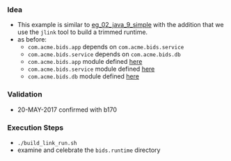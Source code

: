 
### Idea

* This example is similar to [eg_02_java_9_simple](https://github.com/codetojoy/talk_maritimedevcon_java_9_modules/tree/master/eg_02_java_9_simple) with the addition that we use the `jlink` tool to build a trimmed runtime.
* as before:
    * `com.acme.bids.app` depends on `com.acme.bids.service`
    * `com.acme.bids.service` depends on `com.acme.bids.db`
    * `com.acme.bids.app` module defined [here](https://github.com/codetojoy/talk_maritimedevcon_java_9_modules/blob/master/eg_05_java_9_jlink/src/com.acme.bids.app/module-info.java)
    * `com.acme.bids.service` module defined [here](https://github.com/codetojoy/talk_maritimedevcon_java_9_modules/blob/master/eg_05_java_9_jlink/src/com.acme.bids.service/module-info.java)
    * `com.acme.bids.db` module defined [here](https://github.com/codetojoy/talk_maritimedevcon_java_9_modules/blob/master/eg_05_java_9_jlink/src/com.acme.bids.db/module-info.java)

### Validation

* 20-MAY-2017 confirmed with b170

### Execution Steps

* `./build_link_run.sh`
* examine and celebrate the `bids.runtime` directory
